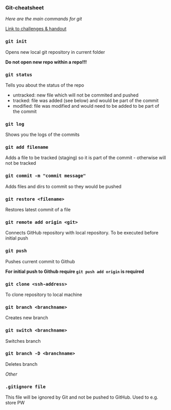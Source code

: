 ### Git-cheatsheet

_Here are the main commands for git_

[Link to challenges & handout](https://github.com/neuefische/bo-web-23-1/tree/main/sessions/git-cli-and-remote)

### `git init`

Opens new local git repository in current folder

**Do not open new repo within a repo!!!**

### `git status`

Tells you about the status of the repo

- untracked: new file which will not be commited and pushed
- tracked: file was added (see below) and would be part of the commit
- modified: file was modified and would need to be added to be part of the commit

### `git log`

Shows you the logs of the commits

### `git add filename`

Adds a file to be tracked (staging) so it is part of the commit - otherwise will not be tracked

### `git commit -m "commit message"`

Adds files and dirs to commit so they would be pushed

### `git restore <filename>`

Restores latest commit of a file

### `git remote add origin <git>`

Connects GitHub repository with local repository. To be executed before initial push

### `git push`

Pushes current commit to Github

**For initial push to Github require `git push add origin` is required**

### `git clone <ssh-address>`

To clone repository to local machine

### `git branch <branchname>`

Creates new branch

### `git switch <branchname>`

Switches branch

### `git branch -D <branchname>`

Deletes branch

_Other_

### `.gitignore file`

This file will be ignored by Git and not be pushed to GitHub. Used to e.g. store PW
